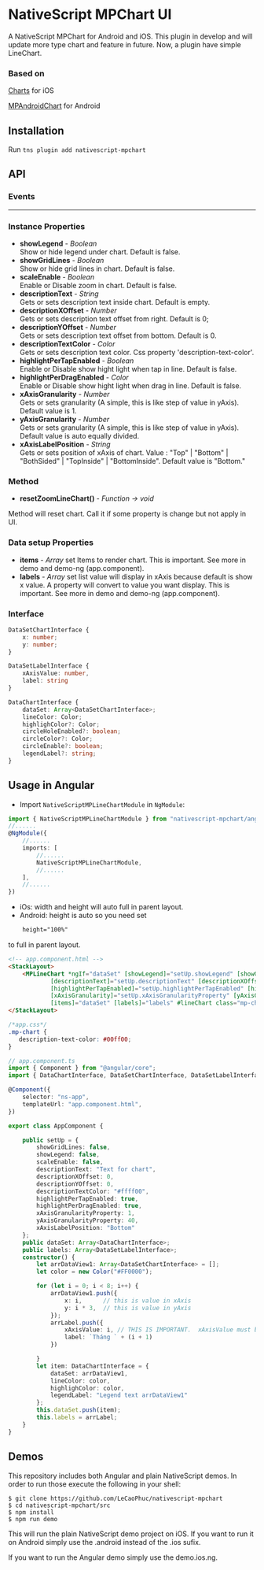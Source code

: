# NativeScript MPChart UI 
A NativeScript MPChart for Android and iOS.
This plugin in develop and will update more type chart and feature in future.
Now, a plugin have simple LineChart.
### Based on
[Charts](https://github.com/LeCaoPhuc/Charts) for iOS

[MPAndroidChart](https://github.com/PhilJay/MPAndroidChart) for Android
## Installation
Run `tns plugin add nativescript-mpchart`
## API
### Events
************************
### Instance Properties
* **showLegend** - *Boolean*  
Show or hide legend under chart. Default is false.
* **showGridLines** - *Boolean*  
Show or hide grid lines in chart. Default is false.
* **scaleEnable** - *Boolean*  
Enable or Disable zoom in chart. Default is false.
* **descriptionText** - *String*  
Gets or sets  description text inside chart. Default is empty.
* **descriptionXOffset** - *Number*  
Gets or sets description text offset from right. Default is 0;
* **descriptionYOffset** - *Number*  
Gets or sets description text offset from bottom. Default is 0.
* **descriptionTextColor** - *Color*  
Gets or sets description text color. Css property 'description-text-color'. 
* **highlightPerTapEnabled** - *Boolean*  
Enable or Disable show hight light when tap in line. Default is false.
* **highlightPerDragEnabled** - *Color*  
Enable or Disable show hight light when drag in line. Default is false.
* **xAxisGranularity** - *Number*  
Gets or sets granularity (A simple, this is like step of value in yAxis). Default value is 1.
* **yAxisGranularity** - *Number*  
Gets or sets granularity (A simple, this is like step of value in yAxis). Default value is auto equally divided.
* **xAxisLabelPosition** - *String*  
Gets or sets position of xAxis of chart.
Value :  "Top" | "Bottom" | "BothSided" | "TopInside" | "BottomInside".
Default value is "Bottom."

### Method
* **resetZoomLineChart()** - *Function -> void*

Method will reset chart. Call it if some property is change but not apply in UI.

### Data setup Properties
* **items** - *Array<DataChartInterface>*
set Items to render chart. This is important. See more in demo and demo-ng (app.component).
* **labels** - *Array<DataSetLabelInterface>*
set list value will display in xAxis because default is show x value. A property will convert to value you want display. This is important. See more in demo and demo-ng (app.component).

### Interface

```typescript
DataSetChartInterface {
    x: number;
    y: number;
}

DataSetLabelInterface {
    xAxisValue: number,
    label: string
}

DataChartInterface {
    dataSet: Array<DataSetChartInterface>;
    lineColor: Color;
    highlighColor?: Color;
    circleHoleEnabled?: boolean;
    circleColor?: Color;
    circleEnable?: boolean;
    legendLabel?: string;
}
```

## Usage in Angular
- Import `NativeScriptMPLineChartModule` in `NgModule`:
```typescript
import { NativeScriptMPLineChartModule } from "nativescript-mpchart/angular";
//......
@NgModule({
	//......
	imports: [
        //......
		NativeScriptMPLineChartModule,
        //......
	],
    //......
})
```
- iOs: width and height will auto full in parent layout.
- Android: height is auto so you need set 
```html 
    height="100%"
```
to full in parent layout.

```html
<!-- app.component.html -->
<StackLayout>
    <MPLineChart *ngIf="dataSet" [showLegend]="setUp.showLegend" [showGridLines]="setUp.showGridLines" [scaleEnable]="setUp.scaleEnable"
            [descriptionText]="setUp.descriptionText" [descriptionXOffset]="setUp.descriptionXOffset" [descriptionYOffset]="setUp.descriptionYOffset"
            [highlightPerTapEnabled]="setUp.highlightPerTapEnabled" [highlightPerDragEnabled]="setUp.highlightPerDragEnabled"
            [xAxisGranularity]="setUp.xAxisGranularityProperty" [yAxisGranularity]="setUp.yAxisGranularityProperty" [xAxisLabelPosition]="setUp.xAxisLabelPosition"
            [items]="dataSet" [labels]="labels" #lineChart class="mp-chart"></MPLineChart>
</StackLayout>
```
```css
/*app.css*/
.mp-chart {
   description-text-color: #00ff00;
}
```
```ts
// app.component.ts
import { Component } from "@angular/core";
import { DataChartInterface, DataSetChartInterface, DataSetLabelInterface } from "nativescript-mpchart";

@Component({
    selector: "ns-app",
    templateUrl: "app.component.html",
})

export class AppComponent {

    public setUp = {
        showGridLines: false,
        showLegend: false,
        scaleEnable: false,
        descriptionText: "Text for chart",
        descriptionXOffset: 0,
        descriptionYOffset: 0,
        descriptionTextColor: "#ffff00",
        highlightPerTapEnabled: true,
        highlightPerDragEnabled: true,
        xAxisGranularityProperty: 1,
        yAxisGranularityProperty: 40,
        xAxisLabelPosition: "Bottom"
    };
    public dataSet: Array<DataChartInterface>;
    public labels: Array<DataSetLabelInterface>;
    constructor() { 
        let arrDataView1: Array<DataSetChartInterface> = [];
        let color = new Color("#FF0000");

        for (let i = 0; i < 8; i++) {
            arrDataView1.push({
                x: i,      // this is value in xAxis
                y: i * 3,  // this is value in yAxis
            });
            arrLabel.push({
                xAxisValue: i, // THIS IS IMPORTANT.  xAxisValue must be equal value in xAxis. In case it is "i".
                label: `Tháng ` + (i + 1)
            })

        }
        let item: DataChartInterface = {
            dataSet: arrDataView1,
            lineColor: color,
            highlighColor: color,
            legendLabel: "Legend text arrDataView1"
        };
        this.dataSet.push(item);
        this.labels = arrLabel;
    }
}

```
## Demos
This repository includes both Angular and plain NativeScript demos. In order to run those execute the following in your shell:
```shell
$ git clone https://github.com/LeCaoPhuc/nativescript-mpchart
$ cd nativescript-mpchart/src
$ npm install
$ npm run demo
```
This will run the plain NativeScript demo project on iOS. If you want to run it on Android simply use the .android instead of the .ios sufix.

If you want to run the Angular demo simply use the demo.ios.ng.
